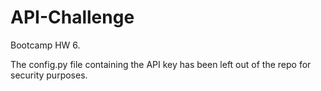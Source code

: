# API-Challenge
Bootcamp HW 6.

The config.py file containing the API key has been left out of the repo for security purposes.
